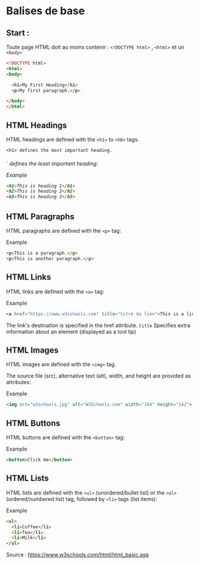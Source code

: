 # Balises de base

## Start :

Toute page HTML doit au moins contenir : `<!DOCTYPE html>` , `<html>` et un `<body>`


```html
<!DOCTYPE html>
<html>
<body>

  <h1>My First Heading</h1>
  <p>My first paragraph.</p>

</body>
</html>
```

## HTML Headings

HTML headings are defined with the `<h1>` to `<h6>` tags.

`<h1> defines the most important heading. `<h6>` defines the least important heading: 

Example
```html
<h1>This is heading 1</h1>
<h2>This is heading 2</h2>
<h3>This is heading 3</h3>
```


## HTML Paragraphs

HTML paragraphs are defined with the `<p>` tag:

Example
```html
<p>This is a paragraph.</p>
<p>This is another paragraph.</p>
```
## HTML Links

HTML links are defined with the `<a>` tag:

Example
```html
<a href="https://www.w3schools.com" title="titre du lien">This is a link</a>
```

The link's destination is specified in the href attribute. 
`title`	Specifies extra information about an element (displayed as a tool tip)


## HTML Images

HTML images are defined with the `<img>` tag.

The source file (src), alternative text (alt), width, and height are provided as attributes:

Example
```html
<img src="w3schools.jpg" alt="W3Schools.com" width="104" height="142">
```

## HTML Buttons

HTML buttons are defined with the `<button>` tag:

Example
```html
<button>Click me</button>
```


## HTML Lists

HTML lists are defined with the `<ul>` (unordered/bullet list)
or the `<ol>` (ordered/numbered list) tag, followed by `<li>` tags (list items):

Example
```html
<ul>
  <li>Coffee</li>
  <li>Tea</li>
  <li>Milk</li>
</ul>
```


Source : https://www.w3schools.com/html/html_basic.asp
